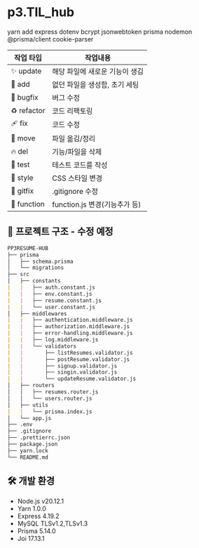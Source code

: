 # p3.TIL_hub


yarn add express dotenv bcrypt jsonwebtoken prisma nodemon @prisma/client cookie-parser


| 작업 타입   | 작업내용                       |
| ----------- | ------------------------------ |
| ✨ update   | 해당 파일에 새로운 기능이 생김 |
| 🎉 add      | 없던 파일을 생성함, 초기 세팅  |
| 🐛 bugfix   | 버그 수정                      |
| ♻️ refactor | 코드 리팩토링                  |
| 🩹 fix      | 코드 수정                      |
| 🚚 move     | 파일 옮김/정리                 |
| 🔥 del      | 기능/파일을 삭제               |
| 🍻 test     | 테스트 코드를 작성             |
| 💄 style    | CSS 스타일 변경                |
| 🙈 gitfix   | .gitignore 수정                |
| 🔨 function | function.js 변경(기능추가 등)  |



## 📂 프로젝트 구조 - 수정 예정

```markdown
PP3RESUME-HUB
├── prisma
│   ├── schema.prisma
│   └── migrations
├── src
│   ├── constants
|   |   ├── auth.constant.js
|   |   ├── env.constant.js
|   |   ├── resume.constant.js
|   |   └── user.constant.js
│   ├── middlewares
|   |   ├── authentication.middleware.js
|   |   ├── authorization.middleware.js
|   |   ├── error-handling.middleware.js
|   |   ├── log.middleware.js
|   |   └── validators
|   |       ├── listResumes.validator.js
|   |       ├── postResume.validator.js
|   |       ├── signup.validator.js
|   |       ├── singin.validator.js
|   |       └── updateResume.validator.js
│   ├── routers
│   │   ├── resumes.router.js
│   │   └── users.router.js
│   ├── utils
|   |   └── prisma.index.js
│   └── app.js
├── .env
├── .gitignore
├── .prettierrc.json
├── package.json
├── yarn.lock
└── README.md
```

## 🛠 개발 환경

- Node.js v20.12.1
- Yarn 1.0.0
- Express 4.19.2
- MySQL TLSv1.2,TLSv1.3
- Prisma 5.14.0
- Joi 17.13.1